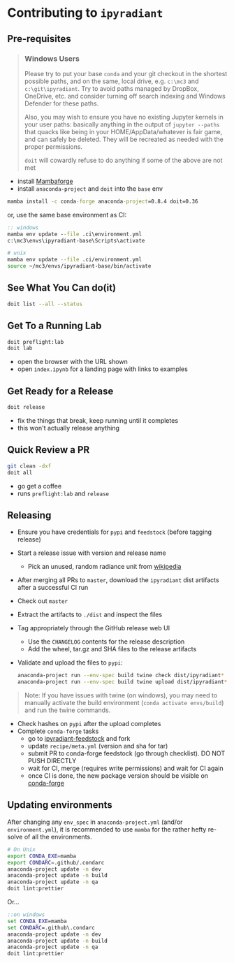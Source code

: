 # Contributing to `ipyradiant`

## Pre-requisites

> ### Windows Users
>
> Please try to put your base `conda` and your git checkout in the shortest possible
> paths, and on the same, local drive, e.g. `c:\mc3` and `c:\git\ipyradiant`. Try to
> avoid paths managed by DropBox, OneDrive, etc. and consider turning off search
> indexing and Windows Defender for these paths.
>
> Also, you may wish to ensure you have no existing Jupyter kernels in your user paths:
> basically anything in the output of `jupyter --paths` that quacks like being in your
> HOME/AppData/whatever is fair game, and can safely be deleted. They will be recreated
> as needed with the proper permissions.
>
> `doit` will cowardly refuse to do anything if some of the above are not met

- install [Mambaforge](https://github.com/conda-forge/miniforge/releases)
- install `anaconda-project` and `doit` into the `base` env

```bat
mamba install -c conda-forge anaconda-project=0.8.4 doit=0.36
```

or, use the same base environment as CI:

```bat
:: windows
mamba env update --file .ci\environment.yml
c:\mc3\envs\ipyradiant-base\Scripts\activate
```

```bash
# unix
mamba env update --file .ci/environment.yml
source ~/mc3/envs/ipyradiant-base/bin/activate
```

## See What You Can do(it)

```bash
doit list --all --status
```

## Get To a Running Lab

```bash
doit preflight:lab
doit lab
```

- open the browser with the URL shown
- open `index.ipynb` for a landing page with links to examples

## Get Ready for a Release

```bash
doit release
```

- fix the things that break, keep running until it completes
- this won't actually release anything

## Quick Review a PR

```bash
git clean -dxf
doit all
```

- go get a coffee
- runs `preflight:lab` and `release`

## Releasing

- Ensure you have credentials for `pypi` and `feedstock` (before tagging release)
- Start a release issue with version and release name
  - Pick an unused, random radiance unit from [wikipedia][radiance-si-units]
- After merging all PRs to `master`, download the `ipyradiant` dist artifacts after a
  successful CI run
- Check out `master`
- Extract the artifacts to `./dist` and inspect the files
- Tag appropriately through the GitHub release web UI
  - Use the `CHANGELOG` contents for the release description
  - Add the wheel, tar.gz and SHA files to the release artifacts
- Validate and upload the files to `pypi`:

  ```bash
  anaconda-project run --env-spec build twine check dist/ipyradiant*
  anaconda-project run --env-spec build twine upload dist/ipyradiant*
  ```

> Note: If you have issues with twine (on windows), you may need to manually activate
> the build environment (`conda activate envs/build`) and run the twine commands.

- Check hashes on `pypi` after the upload completes
- Complete `conda-forge` tasks
  - go to [ipyradiant-feedstock](https://github.com/conda-forge/ipyradiant-feedstock)
    and fork
  - update `recipe/meta.yml` (version and sha for tar)
  - submit PR to conda-forge feedstock (go through checklist). DO NOT PUSH DIRECTLY
  - wait for CI, merge (requires write permissions) and wait for CI again
  - once CI is done, the new package version should be visible on
    [conda-forge][conda-forge-ipyradiant]

[radiance-si-units]: https://en.wikipedia.org/wiki/Radiance#SI_radiometry_units
[conda-forge-ipyradiant]: https://anaconda.org/conda-forge/ipyradiant

## Updating environments

After changing any `env_spec` in `anaconda-project.yml` (and/or `environment.yml`), it
is recommended to use `mamba` for the rather hefty re-solve of all the environments.

```bash
# On Unix
export CONDA_EXE=mamba
export CONDARC=.github/.condarc
anaconda-project update -n dev
anaconda-project update -n build
anaconda-project update -n qa
doit lint:prettier
```

Or...

```bat
::on windows
set CONDA_EXE=mamba
set CONDARC=.github\.condarc
anaconda-project update -n dev
anaconda-project update -n build
anaconda-project update -n qa
doit lint:prettier
```
